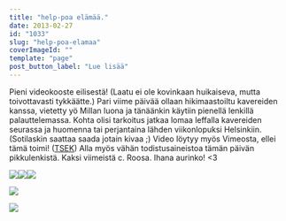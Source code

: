 ```yaml
---
title: "help-poa elämää."
date: 2013-02-27
id: "1033"
slug: "help-poa-elamaa"
coverImageId: ""
template: "page"
post_button_label: "Lue lisää"
---
```


Pieni videokooste eilisestä! (Laatu ei ole kovinkaan huikaiseva, mutta toivottavasti tykkäätte.) Pari viime päivää ollaan hikimaastoiltu kavereiden kanssa, vietetty yö Millan luona ja tänäänkin käytiin pienellä lenkillä palauttelemassa. Kohta olisi tarkoitus jatkaa lomaa leffalla kavereiden seurassa ja huomenna tai perjantaina lähden viikonlopuksi Helsinkiin. (Sotilaskin saattaa saada jotain kivaa ;) Video löytyy myös Vimeosta, ellei tämä toimi! ([TSEK](https://vimeo.com/60643904)) Alla myös vähän todistusaineistoa tämän päivän pikkulenkistä. Kaksi viimeistä c. Roosa. Ihana aurinko! <3

[![](/images/2013.02.26_21.JPG)](http://4.bp.blogspot.com/-Wc9v02Cro_I/US5Ae1OxoMI/AAAAAAAAFQ4/dfZiNDV4qjE/s1600/2013.02.26_21.JPG)[![](/images/2013.02.26_22.JPG)](http://2.bp.blogspot.com/-Uf_AtaegEO8/US5AfOOd4RI/AAAAAAAAFQ8/_SEykGkn5e0/s1600/2013.02.26_22.JPG)[![](/images/2013.02.26_27.JPG)](http://2.bp.blogspot.com/-nD4aiUFr4rk/US5AgFZPniI/AAAAAAAAFRQ/3uw6PwRbrGE/s1600/2013.02.26_27.JPG)

[![](/images/2013.02.26_25.JPG)](http://4.bp.blogspot.com/-FofGJIMjUnA/US5AfWVtrQI/AAAAAAAAFRE/PK3GlnHNJGE/s1600/2013.02.26_25.JPG)

[![](/images/ak.png)](http://3.bp.blogspot.com/-kPTvfNOjsAU/US5Aw0ObWTI/AAAAAAAAFRY/QbneTljnpeE/s1600/ak.png)

